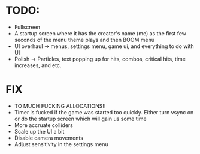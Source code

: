 # TODO:
- Fullscreen
- A startup screen where it has the creator's name (me) as the first few seconds of the menu theme plays and then BOOM menu 
- UI overhaul -> menus, settings menu, game ui, and everything to do with UI
- Polish -> Particles, text popping up for hits, combos, critical hits, time increases, and etc.

# FIX 
- TO MUCH FUCKING ALLOCATIONS!!
- Timer is fucked if the game was started too quickly. Either turn vsync on or do the startup screen which will gain us some time
- More accruate colliders
- Scale up the UI a bit
- Disable camera movements 
- Adjust sensitivity in the settings menu

